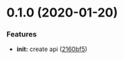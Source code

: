 # 0.1.0 (2020-01-20)


### Features

* **init:** create api ([2160bf5](https://github.com/fsuipc-node/api/commit/2160bf540ee04f2f6cd8870da5e6ce28b7228215))



